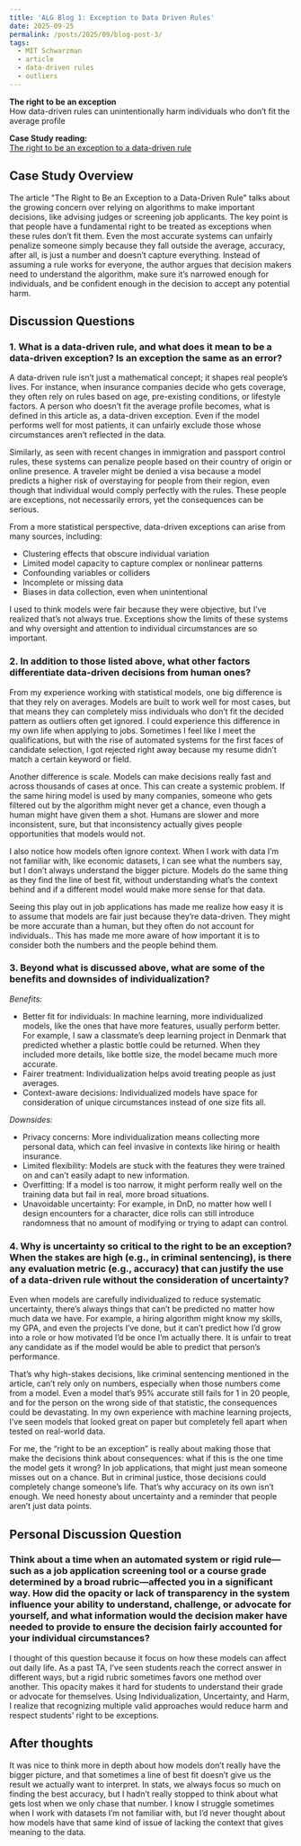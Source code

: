 ```yaml
---
title: 'ALG Blog 1: Exception to Data Driven Rules'
date: 2025-09-25
permalink: /posts/2025/09/blog-post-3/
tags:
  - MIT Schwarzman
  - article
  - data-driven rules
  - outliers
---
```


**The right to be an exception**<br>
How data-driven rules can unintentionally harm individuals who don’t fit the average profile

**Case Study reading:**  
[The right to be an exception to a data-driven rule](https://mit-serc.pubpub.org/pub/right-to-be-exception/release/2)

Case Study Overview
---
The article "The Right to Be an Exception to a Data-Driven Rule" talks about the growing concern over relying on algorithms to make important decisions, like advising judges or screening job applicants. The key point is that people have a fundamental right to be treated as exceptions when these rules don’t fit them. Even the most accurate systems can unfairly penalize someone simply because they fall outside the average, accuracy, after all, is just a number and doesn’t capture everything. Instead of assuming a rule works for everyone, the author argues that decision makers need to understand the algorithm, make sure it’s narrowed enough for individuals, and be confident enough in the decision to accept any potential harm.

Discussion Questions
---

### 1. What is a data-driven rule, and what does it mean to be a data-driven exception? Is an exception the same as an error?

A data-driven rule isn’t just a mathematical concept; it shapes real people’s lives. For instance, when insurance companies decide who gets coverage, they often rely on rules based on age, pre-existing conditions, or lifestyle factors. A person who doesn’t fit the average profile becomes, what is defined in this article as, a data-driven exception. Even if the model performs well for most patients, it can unfairly exclude those whose circumstances aren’t reflected in the data.

Similarly, as seen with recent changes in immigration and passport control rules, these systems can penalize people based on their country of origin or online presence. A traveler might be denied a visa because a model predicts a higher risk of overstaying for people from their region, even though that individual would comply perfectly with the rules. These people are exceptions, not necessarily errors, yet the consequences can be serious.

From a more statistical perspective, data-driven exceptions can arise from many sources, including:
- Clustering effects that obscure individual variation
- Limited model capacity to capture complex or nonlinear patterns
- Confounding variables or colliders
- Incomplete or missing data
- Biases in data collection, even when unintentional

I used to think models were fair because they were objective, but I’ve realized that’s not always true. Exceptions show the limits of these systems and why oversight and attention to individual circumstances are so important. 

### 2. In addition to those listed above, what other factors differentiate data-driven decisions from human ones?

From my experience working with statistical models, one big difference is that they rely on averages. Models are built to work well for most cases, but that means they can completely miss individuals who don’t fit the decided pattern as outliers often get ignored. I could experience this difference in my own life when applying to jobs. Sometimes I feel like I meet the qualifications, but with the rise of automated systems for the first faces of candidate selection, I got rejected right away because my resume didn’t match a certain keyword or field. 

Another difference is scale. Models can make decisions really fast and across thousands of cases at once. This can create a systemic problem. If the same hiring model is used by many companies, someone who gets filtered out by the algorithm might never get a chance, even though a human might have given them a shot. Humans are slower and more inconsistent, sure, but that inconsistency actually gives people opportunities that models would not.

I also notice how models often ignore context. When I work with data I’m not familiar with, like economic datasets, I can see what the numbers say, but I don’t always understand the bigger picture. Models do the same thing as they find the line of best fit, without understanding what’s the context behind and if a different model would make more sense for that data. 

Seeing this play out in job applications has made me realize how easy it is to assume that models are fair just because they’re data-driven. They might be more accurate than a human, but they often do not account for individuals.. This has made me more aware of how important it is to consider both the numbers and the people behind them.

### 3. Beyond what is discussed above, what are some of the benefits and downsides of individualization?

*Benefits:*

- Better fit for individuals: In machine learning, more individualized models, like the ones that have more features, usually perform better. For example, I saw a classmate’s deep learning project in Denmark that predicted whether a plastic bottle could be returned. When they included more details, like bottle size, the model became much more accurate.
- Fairer treatment: Individualization helps avoid treating people as just averages.
- Context-aware decisions: Individualized models have space for consideration of unique circumstances instead of one size fits all.

*Downsides:*

- Privacy concerns: More individualization means collecting more personal data, which can feel invasive in contexts like hiring or health insurance.
- Limited flexibility: Models are stuck with the features they were trained on and can’t easily adapt to new information.
- Overfitting: If a model is too narrow, it might perform really well on the training data but fail in real, more broad situations.
- Unavoidable uncertainty: For example, in DnD, no matter how well I design encounters for a character, dice rolls can still introduce randomness that no amount of modifying or trying to adapt can control.

### 4. Why is uncertainty so critical to the right to be an exception? When the stakes are high (e.g., in criminal sentencing), is there any evaluation metric (e.g., accuracy) that can justify the use of a data-driven rule without the consideration of uncertainty?

Even when models are carefully individualized to reduce systematic uncertainty, there’s always things that can’t be predicted no matter how much data we have. For example, a hiring algorithm might know my skills, my GPA, and even the projects I’ve done, but it can’t predict how I’d grow into a role or how motivated I’d be once I’m actually there. It is unfair to treat any candidate as if the model would be able to predict that person’s performance.

That’s why high-stakes decisions, like criminal sentencing mentioned in the article, can’t rely only on numbers, especially when those numbers come from a model. Even a model that’s 95% accurate still fails for 1 in 20 people, and for the person on the wrong side of that statistic, the consequences could be devastating. In my own experience with machine learning projects, I’ve seen models that looked great on paper but completely fell apart when tested on real-world data. 

For me, the “right to be an exception” is really about making those that make the decisions think about consequences: what if this is the one time the model gets it wrong? In job applications, that might just mean someone misses out on a chance. But in criminal justice, those decisions could completely change someone’s life. That’s why accuracy on its own isn’t enough. We need honesty about uncertainty and a reminder that people aren’t just data points.

Personal Discussion Question
---

### Think about a time when an automated system or rigid rule—such as a job application screening tool or a course grade determined by a broad rubric—affected you in a significant way. How did the opacity or lack of transparency in the system influence your ability to understand, challenge, or advocate for yourself, and what information would the decision maker have needed to provide to ensure the decision fairly accounted for your individual circumstances?

I thought of this question because it focus on how these models can affect out daily life. As a past TA, I’ve seen students reach the correct answer in different ways, but a rigid rubric sometimes favors one method over another. This opacity makes it hard for students to understand their grade or advocate for themselves. Using Individualization, Uncertainty, and Harm, I realize that recognizing multiple valid approaches would reduce harm and respect students’ right to be exceptions.

After thoughts
---
It was nice to think more in depth about how models don’t really have the bigger picture, and that sometimes a line of best fit doesn’t give us the result we actually want to interpret. In stats, we always focus so much on finding the best accuracy, but I hadn’t really stopped to think about what gets lost when we only chase that number. I know I struggle sometimes when I work with datasets I’m not familiar with, but I’d never thought about how models have that same kind of issue of lacking the context that gives meaning to the data.